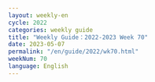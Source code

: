 ```yaml
---
layout: weekly-en
cycle: 2022
categories: weekly guide
title: "Weekly Guide：2022-2023 Week 70"
date: 2023-05-07
permalink: "/en/guide/2022/wk70.html"
weekNum: 70
language: English
---
```

